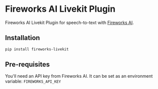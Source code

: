# Fireworks AI Livekit Plugin

Fireworks AI Livekit Plugin for speech-to-text with [Fireworks AI](https://fireworks.ai/).

## Installation

```bash
pip install fireworks-livekit
```

## Pre-requisites

You'll need an API key from Fireworks AI. It can be set as an environment variable: `FIREWORKS_API_KEY`
